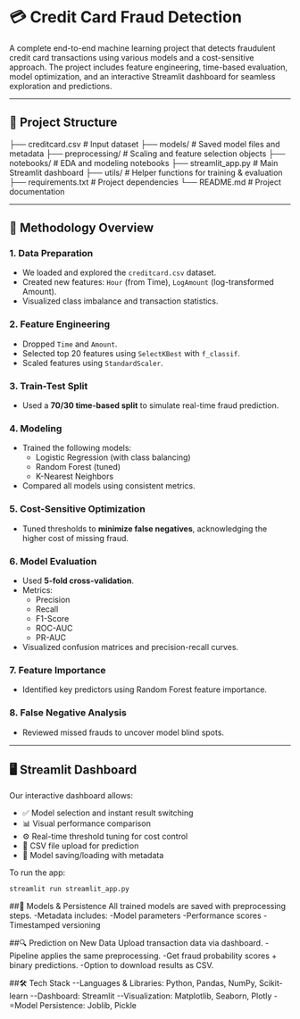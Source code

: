# 💳 Credit Card Fraud Detection

A complete end-to-end machine learning project that detects fraudulent credit card transactions using various models and a cost-sensitive approach. The project includes feature engineering, time-based evaluation, model optimization, and an interactive Streamlit dashboard for seamless exploration and predictions.

---

## 📁 Project Structure
├── creditcard.csv # Input dataset ├── models/ # Saved model files and metadata ├── preprocessing/ # Scaling and feature selection objects ├── notebooks/ # EDA and modeling notebooks ├── streamlit_app.py # Main Streamlit dashboard ├── utils/ # Helper functions for training & evaluation ├── requirements.txt # Project dependencies └── README.md # Project documentation


---

## 📌 Methodology Overview

### 1. Data Preparation
- We loaded and explored the `creditcard.csv` dataset.
- Created new features: `Hour` (from Time), `LogAmount` (log-transformed Amount).
- Visualized class imbalance and transaction statistics.

### 2. Feature Engineering
- Dropped `Time` and `Amount`.
- Selected top 20 features using `SelectKBest` with `f_classif`.
- Scaled features using `StandardScaler`.

### 3. Train-Test Split
- Used a **70/30 time-based split** to simulate real-time fraud prediction.

### 4. Modeling
- Trained the following models:
  - Logistic Regression (with class balancing)
  - Random Forest (tuned)
  - K-Nearest Neighbors
- Compared all models using consistent metrics.

### 5. Cost-Sensitive Optimization
- Tuned thresholds to **minimize false negatives**, acknowledging the higher cost of missing fraud.

### 6. Model Evaluation
- Used **5-fold cross-validation**.
- Metrics:
  - Precision
  - Recall
  - F1-Score
  - ROC-AUC
  - PR-AUC
- Visualized confusion matrices and precision-recall curves.

### 7. Feature Importance
- Identified key predictors using Random Forest feature importance.

### 8. False Negative Analysis
- Reviewed missed frauds to uncover model blind spots.

---

## 🖥️ Streamlit Dashboard

Our interactive dashboard allows:
- ✅ Model selection and instant result switching
- 📊 Visual performance comparison
- ⚙️ Real-time threshold tuning for cost control
- 📂 CSV file upload for prediction
- 💾 Model saving/loading with metadata

To run the app:

```bash
streamlit run streamlit_app.py
```

##🧠 Models & Persistence
All trained models are saved with preprocessing steps.
-Metadata includes:
-Model parameters
-Performance scores
-Timestamped versioning

##🔍 Prediction on New Data
Upload transaction data via dashboard.
-Pipeline applies the same preprocessing.
-Get fraud probability scores + binary predictions.
-Option to download results as CSV.

##🛠️ Tech Stack
--Languages & Libraries: Python, Pandas, NumPy, Scikit-learn
--Dashboard: Streamlit
--Visualization: Matplotlib, Seaborn, Plotly
-=Model Persistence: Joblib, Pickle



